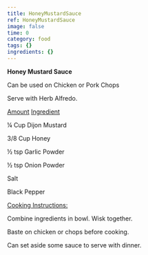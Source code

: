 ```yaml
---
title: HoneyMustardSauce
ref: HoneyMustardSauce
image: false
time: 0
category: food
tags: {}
ingredients: {}
---
```

**Honey Mustard Sauce**


Can be used on Chicken or Pork Chops


Serve with Herb Alfredo.


[Amount]() [Ingredient]()


¼ Cup Dijon Mustard

3/8 Cup Honey

½ tsp Garlic Powder

½ tsp Onion Powder

Salt

Black Pepper



[Cooking Instructions:]()


Combine ingredients in bowl. Wisk together.


Baste on chicken or chops before cooking.


Can set aside some sauce to serve with dinner.
